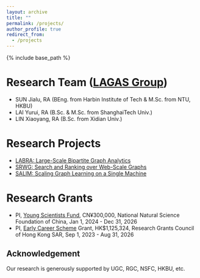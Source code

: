```yaml
---
layout: archive
title: ""
permalink: /projects/
author_profile: true
redirect_from:
  - /projects
---
```


{% include base_path %}

Research Team ([LAGAS Group](https://github.com/HKBU-LAGAS))
======
- SUN Jialu, RA (BEng. from Harbin Institute of Tech & M.Sc. from NTU, HKBU)
- LAI Yurui, RA (B.Sc. & M.Sc. from ShanghaiTech Univ.)
- LIN Xiaoyang, RA (B.Sc. from Xidian Univ.)
<!-- - WANG Hongtao, Ph.D. student (B.Sc. from Nankai Univ.) -->
<!-- - WU Yidu, Senior RA (BEng. from Chongqing Univ. & M.Sc. from CityU) -->

Research Projects
======
- [LABRA: Large-Scale Bipartite Graph Analytics](https://sites.google.com/view/p-labra)
- [SRWG: Search and Ranking over Web-Scale Graphs](https://sites.google.com/view/p-srwg)
- [SALIM: Scaling Graph Learning on a Single Machine](https://sites.google.com/view/p-salim)

Research Grants
======
- PI, [Young Scientists Fund](https://www.nsfc.gov.cn/publish/portal0/tab1418/), CN¥300,000, National Natural Science Foundation of China, Jan 1, 2024 - Dec 31, 2026
- PI, [Early Career Scheme](https://www.ugc.edu.hk/eng/rgc/funding_opport/ecs/) Grant, HK$1,125,324, Research Grants Council of Hong Kong SAR, Sep 1, 2023 - Aug 31, 2026
<!-- - PI, Tier 1 Research Start-up Grant, HK$200,000, HKBU, 31 May, 2023 - 30 Nov, 2025 -->
<!-- - PI, Departmental Start-up Fund, HK$300,000, Dept. of Computer Science at HKBU, 2023 -->



## Acknowledgement
Our research is generously supported by UGC, RGC, NSFC, HKBU, etc.
